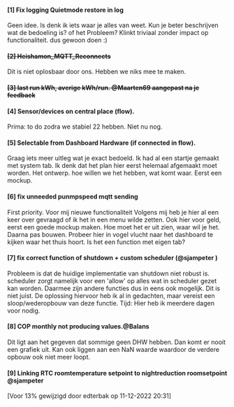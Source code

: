 #### [1] Fix logging Quietmode restore in log</h2>
Geen idee. Is denk ik iets waar je alles van weet. Kun je beter beschrijven wat de bedoeling is? of het Probleem? Klinkt triviaal zonder impact op functionaliteit. dus gewoon doen :)

#### ~~[2] Heishamon_MQTT_Reconnects~~
Dit is niet oplosbaar door ons. Hebben we niks mee te maken.

#### ~~[3] last run kWh, averige kWh/run. @Maarten69 aangepast na je feedback~~

#### [4] Sensor/devices on central place (flow).
Prima: to do zodra we stabiel 22 hebben. Niet nu nog.

#### [5] Selectable from Dashboard Hardware (if connected in flow).
Graag iets meer uitleg wat je exact bedoeld.
Ik had al een startje gemaakt met system tab.
Ik denk dat het plan hier eerst helemaal afgemaakt moet worden. Het ontwerp. hoe willen we het hebben, wat komt waar. Eerst een mockup.

#### [6] fix unneeded punmpspeed mqtt sending
First priority. Voor mij nieuwe functionaliteit
Volgens mij heb je hier al een keer over gevraagd of ik het in een menu wilde zetten.
Ook hier voor geld, eerst een goede mockup maken. Hoe moet het er uit zien, waar wil je het. Daarna pas bouwen.
Probeer hier in vogel vlucht naar het dashboard te kijken waar het thuis hoort.
Is het een function met eigen tab?

#### [7] fix correct function of shutdown + custom scheduler (@sjampeter )
Probleem is dat de huidige implementatie van shutdown niet robust is.
scheduler zorgt namelijk voor een 'allow' op alles wat in scheduler gezet kan worden. Daarmee zijn andere functies dus in eens ook mogelijk. Dit is niet juist. De oplossing hiervoor heb ik al in gedachten, maar vereist een sloop/wederopbouw van deze functie.
Tijd: Hier heb ik meerdere dagen voor nodig.

#### [8] COP monthly not producing values.@Balans
Dit ligt aan het gegeven dat sommige geen DHW hebben. Dan komt er nooit een grafiek uit.
Kan ook liggen aan een NaN waarde waardoor de verdere opbouw ook niet meer loopt.

#### [9] Linking RTC roomtemperature setpoint to nightreduction roomsetpoint @sjampeter
[Voor 13% gewijzigd door edterbak op 11-12-2022 20:31]

